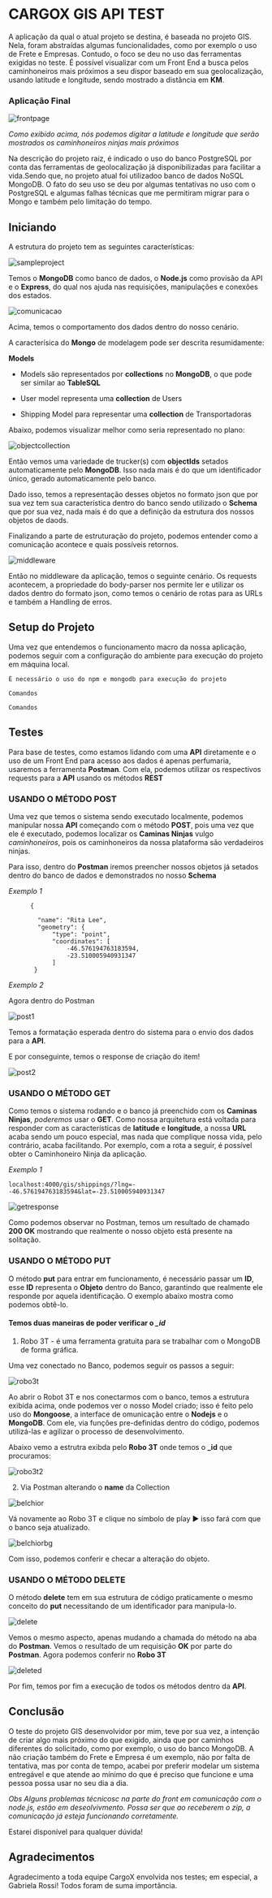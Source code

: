 # CARGOX GIS API TEST

A aplicação da qual o atual projeto se destina, é baseada no projeto GIS. Nela, foram abstraídas algumas funcionalidades, como por exemplo o uso de Frete e Empresas. Contudo, o foco se deu no uso das ferramentas exigidas no teste. É possível visualizar com um Front End a busca pelos caminhoneiros mais próximos a seu dispor baseado em sua geolocalização, usando latitude e longitude, sendo mostrado a distância em **KM**.

### Aplicação Final
![frontpage](https://user-images.githubusercontent.com/8397519/54754881-5ba8b600-4bc3-11e9-8082-fffa88b2adf4.PNG)

*Como exibido acima, nós podemos digitar a latitude e longitude que serão mostrados os caminhoneiros ninjas mais próximos*

Na descrição do projeto raiz, é indicado o uso do banco PostgreSQL por conta das ferramentas de geolocalização já disponibilizadas para facilitar a vida.Sendo que, no projeto atual foi utilizadoo banco de dados NoSQL MongoDB. O fato do seu uso se deu por algumas tentativas no uso com o PostgreSQL e algumas falhas técnicas que me permitiram migrar para o Mongo e também pelo limitação do tempo.

## Iniciando

A estrutura do projeto tem as seguintes características:

![sampleproject](https://user-images.githubusercontent.com/8397519/54755777-7a0fb100-4bc5-11e9-844d-611bb090b9ab.png)

Temos o **MongoDB** como banco de dados, o **Node.js** como provisão da API e o **Express**, do qual nos ajuda nas requisições, manipulações e conexões dos estados.

![comunicacao](https://user-images.githubusercontent.com/8397519/54755955-f0acae80-4bc5-11e9-83c9-eb50c2ad10f1.png)

Acima, temos o comportamento dos dados dentro do nosso cenário.

A caracterísica do **Mongo** de modelagem pode ser descrita resumidamente:

**Models**

- Models são representados por **collections** no **MongoDB**, o que pode ser similar ao **TableSQL**

- User model representa uma **collection** de Users

- Shipping Model para representar uma **collection** de Transportadoras

Abaixo, podemos visualizar melhor como seria representado no plano:

![objectcollection](https://user-images.githubusercontent.com/8397519/54756449-040c4980-4bc7-11e9-943b-54a36e35029f.png)

Então vemos uma variedade de trucker(s) com **objectIds** setados automaticamente pelo **MongoDB**. Isso nada mais é do que um identificador único, gerado automaticamente pelo banco.

Dado isso, temos a representação desses objetos no formato json que por sua vez tem sua característica dentro do banco sendo utilizado o **Schema** que por sua vez, nada mais é do que a definição da estrutura dos nossos objetos de daods.

Finalizando a parte de estruturação do projeto, podemos entender como a comunicação acontece e quais possíveis retornos.

![middleware](https://user-images.githubusercontent.com/8397519/54757015-20f54c80-4bc8-11e9-90d8-0560e6f91e92.png)

Então no middleware da aplicação, temos o seguinte cenário. Os requests acontecem, a propriedade do body-parser nos permite ler e utilizar os dados dentro do formato json, como temos o cenário de rotas para as URLs e também a Handling de erros.

## Setup do Projeto

Uma vez que entendemos o funcionamento macro da nossa aplicação, podemos seguir com a configuração do ambiente para execução do projeto em máquina local.

````
É necessário o uso do npm e mongodb para execução do projeto
````

```
Comandos
```


```
Comandos
```


## Testes
Para base de testes, como estamos lidando com uma **API** diretamente e o uso de um Front End para acesso aos dados é apenas perfumaria, usaremos a ferramenta **Postman**. Com ela, podemos utilizar os respectivos requests para a **API** usando os métodos **REST**


### USANDO O MÉTODO POST

Uma vez que temos o sistema sendo executado localmente, podemos manipular nossa **API** começando com o método **POST**, pois uma vez que ele é executado, podemos localizar os **Caminas Ninjas** vulgo *caminhoneiros*, pois os caminhoneiros da nossa plataforma são verdadeiros ninjas.

Para isso, dentro do **Postman** iremos preencher nossos objetos já setados dentro do banco de dados e demonstrados no nosso **Schema**

*Exemplo 1*
``` 
      {
        
        "name": "Rita Lee",
        "geometry": {
            "type": "point",
            "coordinates": [
                -46.576194763183594,
                -23.510005940931347
            ]
       }
```

*Exemplo 2*

Agora dentro do Postman

![post1](https://user-images.githubusercontent.com/8397519/54774156-d71d5e00-4be9-11e9-9dfb-02bf02d8479f.PNG)

Temos a formatação esperada dentro do sistema para o envio dos dados para a **API**.

E por conseguinte, temos o response de criação do item!

![post2](https://user-images.githubusercontent.com/8397519/54774271-177cdc00-4bea-11e9-8cfd-d20f1ab386c3.PNG)

### USANDO O MÉTODO GET

Como temos o sistema rodando e o banco já preenchido com os **Caminas Ninjas**, *poderemos* usar o **GET**. Como nossa arquitetura está voltada para responder com as características de **latitude** e **longitude**, a nossa **URL** acaba sendo um pouco especial, mas nada que complique nossa vida, pelo contrário, acaba facilitando.
Por exemplo, com a rota a seguir, é possível obter o Caminhoneiro Ninja da aplicação.

*Exemplo 1*

````
localhost:4000/gis/shippings/?lng=--46.576194763183594&lat=-23.510005940931347
````

![getresponse](https://user-images.githubusercontent.com/8397519/54773112-a3413900-4be7-11e9-87f1-6f027e732e58.PNG)

Como podemos observar no Postman, temos um resultado de chamado **200 OK** mostrando que realmente o nosso objeto está presente na solitação.

### USANDO O MÉTODO PUT
O método **put** para entrar em funcionamento, é necessário passar um **ID**, esse **ID** representa o **Objeto** dentro do Banco, garantindo que realmente ele responde por aquela identificação. O exemplo abaixo mostra como podemos obtê-lo.

#### Temos duas maneiras de poder verificar o *_id*

1. Robo 3T - é uma ferramenta gratuita para se trabalhar com o MongoDB de forma gráfica.

Uma vez conectado no Banco, podemos seguir os passos a seguir:

![robo3t](https://user-images.githubusercontent.com/8397519/54780339-3bdfb500-4bf8-11e9-8ec3-2137a3334eef.PNG)

Ao abrir o Robot 3T e nos conectarmos com o banco, temos a estrutura exibida acima, onde podemos ver o nosso Model criado; isso é feito pelo uso do **Mongoose**, a interface de omunicação entre o **Nodejs** e o **MongoDB**. Com ele, via funções pre-definidas dentro do código, podemos utilizá-las e agilizar o processo de desenvolvimento.

Abaixo vemo a estrutra exibda pelo **Robo 3T** onde temos o **_id** que procuramos:

![robo3t2](https://user-images.githubusercontent.com/8397519/54780347-400bd280-4bf8-11e9-8303-67e33667a506.PNG)

2. Via Postman alterando o **name** da Collection

![belchior](https://user-images.githubusercontent.com/8397519/54782258-346eda80-4bfd-11e9-857f-c1e8d9d1d347.PNG)

Vá novamente ao Robo 3T e clique no símbolo de play :arrow_forward: isso fará com que o banco seja atualizado.

![belchiorbg](https://user-images.githubusercontent.com/8397519/54782603-0e960580-4bfe-11e9-8f93-de520bf2b992.PNG)

Com isso, podemos conferir e checar a alteração do objeto.

### USANDO O MÉTODO DELETE

O método **delete** tem em sua estrutura de código praticamente o mesmo conceito do **put** necessitando de um identificador para manipula-lo.

![delete](https://user-images.githubusercontent.com/8397519/54782994-05596880-4bff-11e9-9a54-0a398460021a.PNG)

Vemos o mesmo aspecto, apenas mudando a chamada do método na aba do **Postman**. Vemos o resultado de um requisição **OK** por parte do **Postman**. Agora podemos conferir no **Robo 3T**

![deleted](https://user-images.githubusercontent.com/8397519/54783175-726cfe00-4bff-11e9-95b4-a694bacf6510.PNG)

Por fim, temos por fim a execução de todos os métodos dentro da **API**.

## Conclusão

O teste do projeto GIS desenvolvidor por mim, teve por sua vez, a intenção de criar algo mais próximo do que exigido, ainda que por caminhos diferentes do solicitado, como por exemplo, o uso do banco MongoDB. 
A não criação também do Frete e Empresa é um exemplo, não por falta de tentativa, mas por conta de tempo, acabei por preferir modelar um sistema entregável e que atende ao mínimo do que é preciso que funcione e uma pessoa possa usar no seu dia a dia.

*Obs Alguns problemas técnicosc na parte do front em comunicação com o node.js, estão em deseolvivmento. Possa ser que ao receberem o zip, a comunicação já esteja funcionando corretamente.*

 Estarei disponível para qualquer dúvida!

## Agradecimentos

Agradecimento a toda equipe CargoX envolvida nos testes; em especial, a Gabriela Rossi! Todos foram de suma importância.

